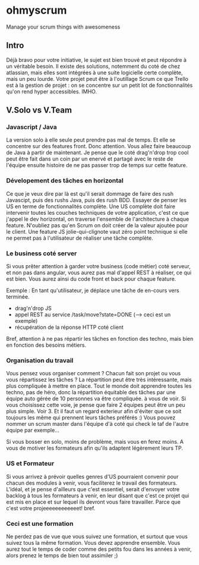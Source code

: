 # ohmyscrum
Manage your scrum things with awesomeness

## Intro
Déjà bravo pour votre initiative, le sujet est bien trouvé et peut répondre à un véritable besoin.
Il existe des solutions, notemment du coté de chez atlassian, mais elles sont intégrées à une suite logicielle certe complète, mais un peu lourde.
Votre projet peut être à l'outillage Scrum ce que Trello est à la gestion de projet : on se concentre sur un petit lot de fonctionnalités qu'on rend hyper accessibles. IMHO.

## V.Solo vs V.Team
### Javascript / Java
La version solo à elle seule peut prendre pas mal de temps.
Et elle se concentre sur des features front. Donc attention. Vous allez faire beaucoup de Java à partir de maintenant. Je pense que le coté drag'n'drop trop cool peut être fait dans un coin par un enervé et partagé avec le reste de l'équipe ensuite histoire de ne pas passer trop de temps sur cette feature. 

### Dévelopement des tâches en horizontal
Ce que je veux dire par là est qu'il serait dommage de faire des rush Javascipt, puis des rushs Java, puis des rush BDD.
Essayer de penser les US en terme de fonctionnalités complète. Une US complète doit faire intervenir toutes les couches techniques de votre application, c'est ce que j'appel le dev horizontal, on traverse l'ensemble de l'architecture à chaque feature.
N'oubliez pas qu'en Scrum on doit créer de la valeur ajoutée pour le client. Une feature JS jolie-qui-clignote vaut zéro point technique si elle ne permet pas à l'utilisateur de réaliser une tâche complète.

### Le business coté server
Si vous prêter attention à garder votre business (code métier) coté serveur, et non pas dans angular, vous aurez pas mal d'appel REST à réaliser, ce qui est bien.
Vous aurez ainsi du code front et back pour chaque feature.

Exemple : En tant qu'utilisateur, je déplace une tâche de en-cours vers terminée.
 * drag'n'drop JS
 * appel REST au service /task/move?state=DONE   (--> ceci est un exemple)
 * récupération de la réponse HTTP coté client

Bref, attention à ne pas répartir les tâches en fonction des techno, mais bien en fonction des besoins métiers.

### Organisation du travail
Vous pensez vous organiser comment ? Chacun fait son projet ou vous vous répartissez les tâches ?
La répartition peut être très intéressante, mais plus compliquée à mettre en place. Tout le monde doit apprendre toutes les techno, pas de héro, donc la répartition équitable des tâches par une équipe auto gérée de 10 personnes va être compliquée. à vous de voir.
Si vous choisissez cette voie, je pense que faire 2 équipes peut être un peu plus simple. Voir 3. Et il faut un regard exterieur afin d'éviter que ce soit toujours les même qui prennent leurs tâches préférés :)
Vous pouvez nommer un scrum master dans l'équipe d'à coté qui check le taf de l'autre équipe par exemple...

Si vous bosser en solo, moins de problème, mais vous en ferez moins. A vous de motiver les formateurs afin qu'ils adaptent légèrement leurs TP. 

### US et Formateur
Si vous arrivez à prévoir quelles genres d'US pourraient convenir pour chacun des modules à venir, vous faciliterez le travail des formateurs. L'idéal, et je pense d'ailleurs que c'est essentiel, serait d'envoyer votre backlog à tous les formateurs à venir, en leur disant que c'est ce projet qui est mis en place et sur lequel ils devront vous faire travailler. Parce que c'est votre projeeeeeeeeeeeet! bref.

### Ceci est une formation
Ne perdez pas de vue que vous suivez une formation, et surtout que vous suivez tous la même formation. Vous devez apprendre ensemble. Vous aurez tout le temps de coder comme des petits fou dans les années à venir, alors prenez le temps de bien tout assimiler ;)












